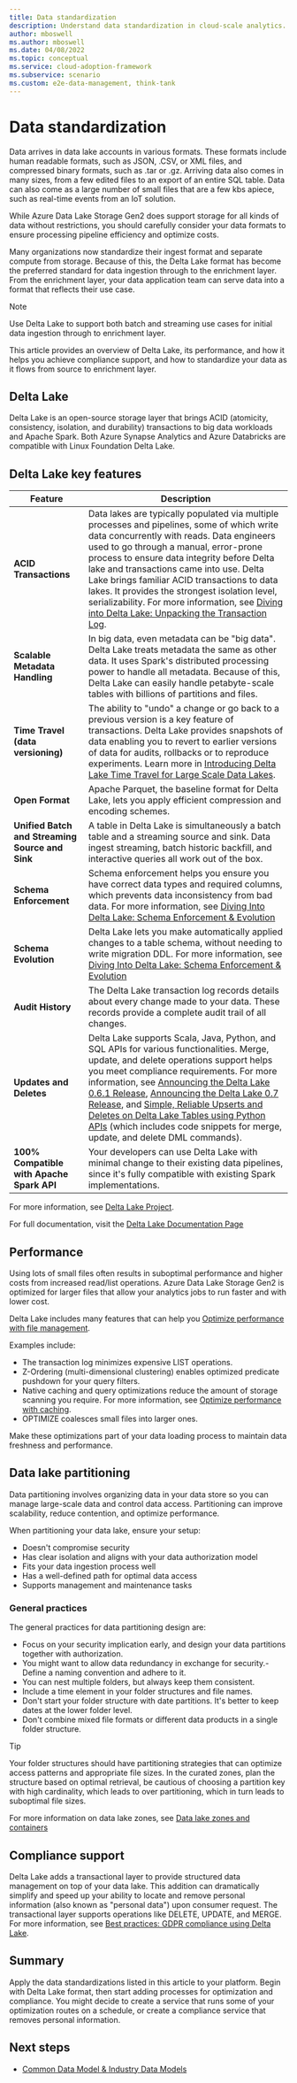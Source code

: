 ```yaml
---
title: Data standardization
description: Understand data standardization in cloud-scale analytics.
author: mboswell
ms.author: mboswell
ms.date: 04/08/2022
ms.topic: conceptual
ms.service: cloud-adoption-framework
ms.subservice: scenario
ms.custom: e2e-data-management, think-tank
---
```


# Data standardization

Data arrives in data lake accounts in various formats. These formats include human readable formats, such as JSON, .CSV, or XML files, and compressed binary formats, such as .tar or .gz. Arriving data also comes in many sizes, from a few edited files to an export of an entire SQL table. Data can also come as a large number of small files that are a few kbs apiece, such as real-time events from an IoT solution.

While Azure Data Lake Storage Gen2 does support storage for all kinds of data without restrictions, you should carefully consider your data formats to ensure processing pipeline efficiency and optimize costs.

Many organizations now standardize their ingest format and separate compute from storage. Because of this, the Delta Lake format has become the preferred standard for data ingestion through to the enrichment layer. From the enrichment layer, your data application team can serve data into a format that reflects their use case.

> [!NOTE]
> Use Delta Lake to support both batch and streaming use cases for initial data ingestion through to enrichment layer.

This article provides an overview of Delta Lake, its performance, and how it helps you achieve compliance support, and how to standardize your data as it flows from source to enrichment layer.

## Delta Lake

Delta Lake is an open-source storage layer that brings ACID (atomicity, consistency, isolation, and durability) transactions to big data workloads and Apache Spark. Both Azure Synapse Analytics and Azure Databricks are compatible with Linux Foundation Delta Lake.

## Delta Lake key features

| Feature | Description |
| --- | --- |
| **ACID Transactions** | Data lakes are typically populated via multiple processes and pipelines, some of which write data concurrently with reads. Data engineers used to go through a manual, error-prone process to ensure data integrity before Delta lake and transactions came into use. Delta Lake brings familiar ACID transactions to data lakes. It provides the strongest isolation level, serializability. For more information, see [Diving into Delta Lake: Unpacking the Transaction Log](https://databricks.com/blog/2019/08/21/diving-into-delta-lake-unpacking-the-transaction-log.html).|
| **Scalable Metadata Handling** | In big data, even metadata can be "big data". Delta Lake treats metadata the same as other data. It uses Spark's distributed processing power to handle all metadata. Because of this, Delta Lake can easily handle petabyte-scale tables with billions of partitions and files. |
| **Time Travel (data versioning)** | The ability to "undo" a change or go back to a previous version is a key feature of transactions. Delta Lake provides snapshots of data enabling you to revert to earlier versions of data for audits, rollbacks or to reproduce experiments. Learn more in [Introducing Delta Lake Time Travel for Large Scale Data Lakes](https://databricks.com/blog/2019/02/04/introducing-delta-time-travel-for-large-scale-data-lakes.html). |
| **Open Format** | Apache Parquet, the baseline format for Delta Lake, lets you apply efficient compression and encoding schemes. |
| **Unified Batch and Streaming Source and Sink** | A table in Delta Lake is simultaneously a batch table and a streaming source and sink. Data ingest streaming, batch historic backfill, and interactive queries all work out of the box. |
| **Schema Enforcement** | Schema enforcement helps you ensure you have correct data types and required columns, which prevents data inconsistency from bad data. For more information, see [Diving Into Delta Lake: Schema Enforcement & Evolution](https://databricks.com/blog/2019/09/24/diving-into-delta-lake-schema-enforcement-evolution.html) |
| **Schema Evolution** | Delta Lake lets you make automatically applied changes to a table schema, without needing to write migration DDL. For more information, see [Diving Into Delta Lake: Schema Enforcement & Evolution](https://databricks.com/blog/2019/09/24/diving-into-delta-lake-schema-enforcement-evolution.html) |
| **Audit History** | The Delta Lake transaction log records details about every change made to your data. These records provide a complete audit trail of all changes. |
| **Updates and Deletes** | Delta Lake supports Scala, Java, Python, and SQL APIs for various functionalities. Merge, update, and delete operations support helps you meet compliance requirements. For more information, see [Announcing the Delta Lake 0.6.1 Release](https://github.com/delta-io/delta/releases/tag/v0.6.1),  [Announcing the Delta Lake 0.7 Release](https://github.com/delta-io/delta/releases/tag/v0.7.0), and [Simple, Reliable Upserts and Deletes on Delta Lake Tables using Python APIs](https://databricks.com/blog/2019/10/03/simple-reliable-upserts-and-deletes-on-delta-lake-tables-using-python-apis.html) (which includes code snippets for merge, update, and delete DML commands). |
| **100% Compatible with Apache Spark API** | Your developers can use Delta Lake with minimal change to their existing data pipelines, since it's fully compatible with existing Spark implementations. |

For more information, see [Delta Lake Project](https://github.com/delta-io/delta).

For full documentation, visit the [Delta Lake Documentation Page](https://docs.delta.io/latest/delta-intro.html)

## Performance

Using lots of small files often results in suboptimal performance and higher costs from increased read/list operations. Azure Data Lake Storage Gen2 is optimized for larger files that allow your analytics jobs to run faster and with lower cost.

Delta Lake includes many features that can help you [Optimize performance with file management](/azure/databricks/delta/file-mgmt).

Examples include:

- The transaction log minimizes expensive LIST operations.
- Z-Ordering (multi-dimensional clustering) enables optimized predicate pushdown for your query filters.
- Native caching and query optimizations reduce the amount of storage scanning you require. For more information, see [Optimize performance with caching](/azure/databricks/optimizations/disk-cache).
- OPTIMIZE coalesces small files into larger ones.

Make these optimizations part of your data loading process to maintain data freshness and performance.

## Data lake partitioning

Data partitioning involves organizing data in your data store so you can manage large-scale data and control data access. Partitioning can improve scalability, reduce contention, and optimize performance. 

When partitioning your data lake, ensure your setup:

- Doesn't compromise security
- Has clear isolation and aligns with your data authorization model
- Fits your data ingestion process well
- Has a well-defined path for optimal data access
- Supports management and maintenance tasks

### General practices

The general practices for data partitioning design are:

- Focus on your security implication early, and design your data partitions together with authorization.
- You might want to allow data redundancy in exchange for security.- Define a naming convention and adhere to it.
- You can nest multiple folders, but always keep them consistent.
- Include a time element in your folder structures and file names.
- Don't start your folder structure with date partitions. It's better to keep dates at the lower folder level.
- Don't combine mixed file formats or different data products in a single folder structure.

> [!TIP]
> Your folder structures should have partitioning strategies that can optimize access patterns and appropriate file sizes. In the curated zones, plan the structure based on optimal retrieval, be cautious of choosing a partition key with high cardinality, which leads to over partitioning, which in turn leads to suboptimal file sizes.

For more information on data lake zones, see [Data lake zones and containers](../best-practices/data-lake-zones.md)

## Compliance support

Delta Lake adds a transactional layer to provide structured data management on top of your data lake. This addition can dramatically simplify and speed up your ability to locate and remove personal information (also known as "personal data") upon consumer request. The transactional layer supports operations like DELETE, UPDATE, and MERGE. For more information, see [Best practices: GDPR compliance using Delta Lake](/azure/databricks/security/privacy/gdpr-delta).

## Summary

Apply the data standardizations listed in this article to your platform. Begin with Delta Lake format, then start adding processes for optimization and compliance. You might decide to create a service that runs some of your optimization routes on a schedule, or create a compliance service that removes personal information.

## Next steps

- [Common Data Model & Industry Data Models](common-industry-data-models.md)
